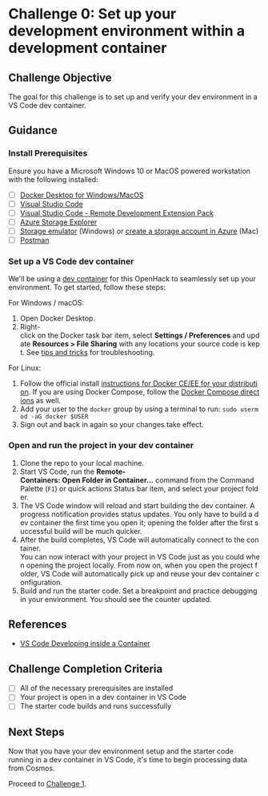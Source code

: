 # Challenge 0: Set up your development environment within a development container

## Challenge Objective
The goal for this challenge is to set up and verify your dev environment in a VS Code dev container.

## Guidance

### Install Prerequisites
Ensure you have a Microsoft Windows 10 or MacOS powered workstation with the following installed:
- [ ] [Docker Desktop for Windows/MacOS](https://www.docker.com/products/docker-desktop)
- [ ] [Visual Studio Code](https://code.visualstudio.com/)
- [ ] [Visual Studio Code - Remote Development Extension Pack](https://marketplace.visualstudio.com/items?itemName=ms-vscode-remote.vscode-remote-extensionpack)
- [ ] [Azure Storage Explorer](https://azure.microsoft.com/en-us/features/storage-explorer/)
- [ ] [Storage emulator](https://docs.microsoft.com/en-us/azure/storage/common/storage-use-emulator) (Windows) or [create a storage account in Azure](https://docs.microsoft.com/en-us/azure/storage/common/storage-account-create?tabs=azure-portal) (Mac)
- [ ] [Postman](https://www.postman.com/downloads/)

### Set up a VS Code dev container

We'll be using a [dev container](https://code.visualstudio.com/docs/remote/containers) for this OpenHack to seamlessly set up your environment. To get started, follow these steps:

For Windows / macOS:

1. Open Docker Desktop.
2. Right-click on the Docker task bar item, select **Settings / Preferences** and update **Resources > File Sharing** with any locations your source code is kept. See [tips and tricks](https://code.visualstudio.com/docs/remote/troubleshooting#_container-tips) for troubleshooting.

For Linux:

1. Follow the official install [instructions for Docker CE/EE for your distribution](https://docs.docker.com/install/#supported-platforms). If you are using Docker Compose, follow the [Docker Compose directions](https://docs.docker.com/compose/install/) as well.
2. Add your user to the `docker` group by using a terminal to run: `sudo usermod -aG docker $USER`
3. Sign out and back in again so your changes take effect.

### Open and run the project in your dev container

1. Clone the repo to your local machine.
2. Start VS Code, run the **Remote-Containers: Open Folder in Container...** command from the Command Palette (`F1`) or quick actions Status bar item, and select your project folder.
3. The VS Code window will reload and start building the dev container. A progress notification provides status updates. You only have to build a dev container the first time you open it; opening the folder after the first successful build will be much quicker.
4. After the build completes, VS Code will automatically connect to the container.
You can now interact with your project in VS Code just as you could when opening the project locally. From now on, when you open the project folder, VS Code will automatically pick up and reuse your dev container configuration.
5. Build and run the starter code. Set a breakpoint and practice debugging in your environment. You should see the counter updated.

## References
- [VS Code Developing inside a Container](https://code.visualstudio.com/docs/remote/containers)

## Challenge Completion Criteria

- [ ] All of the necessary prerequisites are installed
- [ ] Your project is open in a dev container in VS Code
- [ ] The starter code builds and runs successfully 

## Next Steps
Now that you have your dev environment setup and the starter code running in a dev container in VS Code, it's time to begin processing data from Cosmos.

Proceed to [Challenge 1](challenge-001.md).